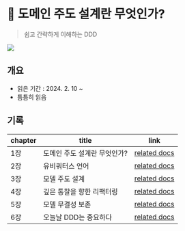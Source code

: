 # 📖 도메인 주도 설계란 무엇인가?
> 쉽고 간략하게 이해하는 DDD

![](https://image.yes24.com/momo/TopCate131/MidCate01/13003272.jpg)


## 개요
- 읽은 기간 : 2024. 2. 10 ~
- 틈틈히 읽음

## 기록
| chapter | title            | link                               |
| ------- | ---------------- | ---------------------------------- |
| 1장      | 도메인 주도 설계란 무엇인가? | [related docs](./dddq/chapter1.md) |
| 2장      | 유비쿼터스 언어         | [related docs](./dddq/chapter2.md) |
| 3장      | 모델 주도 설계         | [related docs](./dddq/chapter3.md) |
| 4장      | 깊은 통찰을 향한 리팩터링   | [related docs](./dddq/chapter4.md) |
| 5장      | 모델 무결성 보존        | [related docs](./dddq/chapter5.md) |
| 6장      | 오늘날 DDD는 중요하다    | [related docs](./dddq/chapter6.md) |